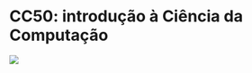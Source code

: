 # CC50: introdução à Ciência da Computação

<div style="width: 270px;">
<img src="https://engenharia360.com/wp-content/uploads/2021/05/CS50x_web_4-modified.jpg" align="left">
</div>

<br>